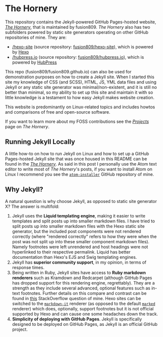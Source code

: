 # The Hornery
This repository contains the Jekyll-powered GitHub Pages-hosted website, [*The Hornery*](https://fusion809.github.io), that is maintained by fusion809. *The Hornery* also has two subfolders powered by static site generators operating on other GitHub repositories of mine. They are:
* [/hexo-site](https://fusion809.github.io/hexo-site) (source repository: [fusion809/hexo-site](https://github.com/fusion809/hexo-site)), which is powered by [Hexo](https://hexo.io)
* [/hubpress.io](https://fusion809.github.io/hubpress.io/) (source repository: [fusion809/hubpress.io](https://github.com/fusion809/hubpress.io)), which is powered by [HubPress](https://hubpress.io)

This repo (fusion809/fusion809.github.io) can also be used for demonstration purposes on how to create a Jekyll site. When I started this site my knowledge of CSS (and SCSS), HTML, JS, YML data files and using Jekyll or any static site generator was minimal/non-existent, and it is still no better than minimal, so my ability to set up this site and maintain it with so little knowledge is a testament to how easy Jekyll makes website creation.

This website is predominantly on Linux-related topics and includes howtos and comparisons of free and open-source software.

If you want to learn more about my FOSS contributions see the [*Projects*](https://fusion809.github.io/projects/) page on *The Hornery*.

## Running Jekyll Locally
A little how-to on how to run Jekyll on Linux and how to set up a GitHub Pages-hosted Jekyll site that was once housed in this README can be found in the [*The Hornery*](http://fusion809.github.io/how-to-create-your-own-jekyll-site-with-github-pages/). As said in this post I personally use the Atom text editor to write most of *The Hornery*'s posts, if you want to install Atom on Linux I recommend you see the [`atom-installer`](https://github.com/fusion809/atom-installer) GitHub repository of mine.

## Why Jekyll?
A natural question is why choose Jekyll, as opposed to static site generator X? The answer is multifold:

1. Jekyll uses the **Liquid templating engine**, making it easier to write templates and split posts up into smaller markdown files. I have tried to split posts up into smaller markdown files with the Hexo static site generator, but the included post components were not rendered correctly (where "rendered correctly" refers to how they were when the post was not split up into these smaller component markdown files). Namely footnotes were left unrendered and host headings were not hyperlinked to their respective permalink. Liquid has better documentation than Hexo's EJS and Swig templating engines.
2. Jekyll has **superior community support**, in my opinion, in terms of response times.
3. Being written in Ruby, Jekyll sites have access to **Ruby markdown renderers** such as Kramdown and Redcarpet (although GitHub Pages has dropped support for this rendering engine, regrettably). They are a strength as they include several advanced, optional features such as in-text footnotes. Further details on this compare and contrast can be found in [this](https://stackoverflow.com/questions/36724430/how-do-i-more-efficiently-insert-footnotes-into-a-hexo-post) StackOverflow question of mine. Hexo sites can be switched to the [`markdown-it`](https://www.npmjs.com/package/markdown-it) renderer (as opposed to the default [`marked`](https://www.npmjs.com/package/marked) renderer) which does, optionally, support footnotes but it is not official supported by Hexo and can cause one some headaches down the track.
4. **Simplicity of deploying with GitHub Pages**. Jekyll is specifically designed to be deployed on GitHub Pages, as Jekyll is an official GitHub project. 
